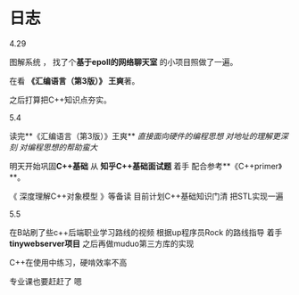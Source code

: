 # 日志

4.29  

图解系统  ， 找了个**基于epoll的网络聊天室** 的小项目照做了一遍。

在看 **《汇编语言（第3版）》 王爽**著。

之后打算把C++知识点夯实。

5.4 

读完**《汇编语言（第3版）》王爽**      *直接面向硬件的编程思想  对地址的理解更深刻  对编程思想的帮助蛮大*

明天开始巩固**C++基础**   从 **知乎C++基础面试题** 着手  配合参考**《C++primer》**。  

《 深度理解C++对象模型 》等备读  目前计划C++基础知识门清 把STL实现一遍  

5.5

在B站刷了些c++后端职业学习路线的视频 
根据up程序员Rock 的路线指导
着手**tinywebserver项目**
之后再做muduo第三方库的实现

C++在使用中练习，硬啃效率不高

专业课也要赶赶了 嗯